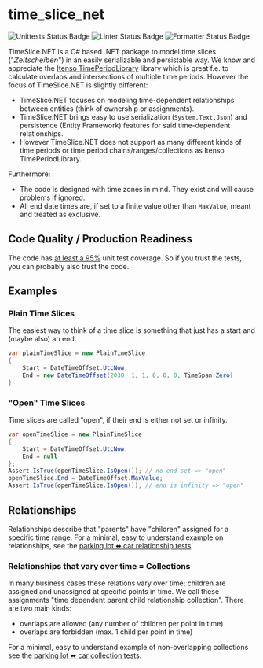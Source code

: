 # time_slice_net

![Unittests Status Badge](https://github.com/Hochfrequenz/time_slice_net/workflows/Unittests%20and%20Coverage/badge.svg)
![Linter Status Badge](https://github.com/Hochfrequenz/time_slice_net/workflows/ReSharper/badge.svg)
![Formatter Status Badge](https://github.com/Hochfrequenz/time_slice_net/workflows/dotnet-format/badge.svg)

TimeSlice.NET is a C# based .NET package to model time slices ("𝘡𝘦𝘪𝘵𝘴𝘤𝘩𝘦𝘪𝘣𝘦𝘯") in an easily serializable and persistable way.
We know and appreciate the [Itenso TimePeriodLibrary](https://github.com/Giannoudis/TimePeriodLibrary) library which is great f.e. to calculate overlaps and intersections of multiple time periods.
However the focus of TimeSlice.NET is slightly different:

- TimeSlice.NET focuses on modeling time-dependent relationships between entities (think of ownership or assignments).
- TimeSlice.NET brings easy to use serialization (`System.Text.Json`) and persistence (Entity Framework) features for said time-dependent relationships.
- However TimeSlice.NET does not support as many different kinds of time periods or time period chains/ranges/collections as Itenso TimePeriodLibrary.

Furthermore:

- The code is designed with time zones in mind. They exist and will cause problems if ignored.
- All end date times are, if set to a finite value other than `MaxValue`, meant and treated as exclusive.

## Code Quality / Production Readiness

The code has [at least a 95%](https://github.com/Hochfrequenz/time_slice_net/blob/main/.github/workflows/unittests_and_coverage.yml#L34) unit test coverage.
So if you trust the tests, you can probably also trust the code.

## Examples

### Plain Time Slices

The easiest way to think of a time slice is something that just has a start and (maybe also) an end.

```c#
var plainTimeSlice = new PlainTimeSlice
{
    Start = DateTimeOffset.UtcNow,
    End = new DateTimeOffset(2030, 1, 1, 0, 0, 0, TimeSpan.Zero)
}
```

### "Open" Time Slices

Time slices are called "open", if their end is either not set or infinity.

```c#
var openTimeSlice = new PlainTimeSlice
{
    Start = DateTimeOffset.UtcNow,
    End = null
};
Assert.IsTrue(openTimeSlice.IsOpen()); // no end set => "open"
openTimeSlice.End = DateTimeOffset.MaxValue;
Assert.IsTrue(openTimeSlice.IsOpen()); // end is infinity => "open"
```

## Relationships

Relationships describe that "parents" have "children" assigned for a specific time range.
For a minimal, easy to understand example on relationships, see the [parking lot ⬌ car relationship tests](TimeSliceNet/TimeSliceTests/ParkingLotCarRelationshipExampleTests.cs).

### Relationships that vary over time = Collections

In many business cases these relations vary over time; children are assigned and unassigned at specific points in time.
We call these assignments "time dependent parent child relationship collection".
There are two main kinds:

- overlaps are allowed (any number of children per point in time)
- overlaps are forbidden (max. 1 child per point in time)

For a minimal, easy to understand example of non-overlapping collections see the [parking lot ⬌ car collection tests](TimeSliceNet/TimeSliceTests/ParkingLotCarCollectionExampleTests.cs).
